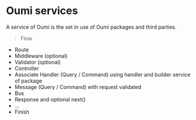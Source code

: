 # Oumi services

A service of Oumi is the set in use of Oumi packages and third parties.

> Flow

- Route
- Middleware (optional)
- Validator (optional)
- Controller
- Associate Handler (Query / Command) using handler and builder service of package
- Message (Query / Command) with request validated
- Bus
- Response and optional next()
- ...
- Finish

